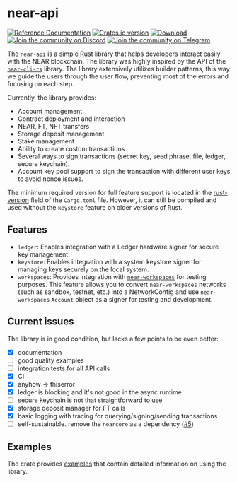 # near-api
<p>
    <a href="https://docs.rs/near-api"><img src="https://docs.rs/near-api/badge.svg?style=flat-square" alt="Reference Documentation" /></a>
    <a href="https://crates.io/crates/near-api"><img src="https://img.shields.io/crates/v/near-api.svg?style=flat-square" alt="Crates.io version" /></a>
    <a href="https://crates.io/crates/near-api"><img src="https://img.shields.io/crates/d/near-api.svg?style=flat-square" alt="Download" /></a>
    <a href="https://near.chat"><img src="https://img.shields.io/discord/490367152054992913?style=flat-square&label=discord&color=lightgreen" alt="Join the community on Discord" /></a>
    <a href="https://t.me/NEAR_Tools_Community_Group"><img src="https://img.shields.io/badge/telegram-online-lightgreen?style=flat-square" alt="Join the community on Telegram" /></a>
 </p>

The `near-api` is a simple Rust library that helps developers interact easily with the NEAR blockchain. The library was highly inspired by the API of the [`near-cli-rs`](https://github.com/near/near-cli-rs) library. The library extensively utilizes builder patterns, this way we guide the users through the user flow, preventing most of the errors and focusing on each step.

Currently, the library provides:
* Account management
* Contract deployment and interaction
* NEAR, FT, NFT transfers
* Storage deposit management
* Stake management
* Ability to create custom transactions
* Several ways to sign transactions (secret key, seed phrase, file, ledger, secure keychain).
* Account key pool support to sign the transaction with different user keys to avoid nonce issues.

The minimum required version for full feature support is located in the [rust-version](./Cargo.toml#L4) field of the `Cargo.toml` file. However, it can still be compiled and used without the `keystore` feature on older versions of Rust.

## Features

* `ledger`: Enables integration with a Ledger hardware signer for secure key management.
* `keystore`: Enables integration with a system keystore signer for managing keys securely on the local system.
* `workspaces`: Provides integration with [`near-workspaces`](https://github.com/near/near-workspaces-rs) for testing purposes. This feature allows you to convert `near-workspaces` networks (such as sandbox, testnet, etc.) into a NetworkConfig and use `near-workspaces` `Account` object as a signer for testing and development.

## Current issues

The library is in good condition, but lacks a few points to be even better:
- [x] documentation
- [ ] good quality examples
- [ ] integration tests for all API calls
- [x] CI
- [x] anyhow -> thiserror
- [x] ledger is blocking and it's not good in the async runtime
- [ ] secure keychain is not that straightforward to use
- [x] storage deposit manager for FT calls 
- [x] basic logging with tracing for querying/signing/sending transactions
- [ ] self-sustainable. remove the `nearcore` as a dependency ([#5](https://github.com/near/near-api-rs/issues/5))

## Examples
The crate provides [examples](./examples/) that contain detailed information on using the library.
 
